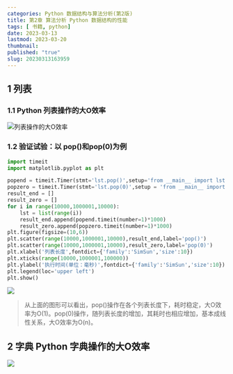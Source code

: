 ```yaml
---
categories: Python 数据结构与算法分析(第2版)
title: 第2章 算法分析 Python 数据结构的性能
tags: [ 书籍, python]
date: 2023-03-13
lastmod: 2023-03-20 
thumbnail:  
published: "true"
slug: 20230313163959
---
```



## 1 列表

### 1.1 Python 列表操作的大O效率

![列表操作的大O效率](https://thumbsnap.com/i/2DDgfhqi.png)

### 1.2 验证试验：以 pop()和pop(0)为例

```python
import timeit
import matplotlib.pyplot as plt

popend = timeit.Timer(stmt='lst.pop()',setup='from __main__ import lst')
popzero = timeit.Timer(stmt='lst.pop(0)',setup = 'from __main__ import lst')
result_end = []
result_zero = []
for i in range(10000,1000001,10000):
    lst = list(range(i))
    result_end.append(popend.timeit(number=1)*1000)
    result_zero.append(popzero.timeit(number=1)*1000)
plt.figure(figsize=(10,6))
plt.scatter(range(10000,1000001,10000),result_end,label='pop()')
plt.scatter(range(10000,1000001,10000),result_zero,label='pop(0)')
plt.xlabel('列表长度',fontdict={'family':'SimSun','size':10})
plt.xticks(range(10000,1000001,100000))
plt.ylabel('执行时间(单位：毫秒)',fontdict={'family':'SimSun','size':10})
plt.legend(loc='upper left')
plt.show()
```
![](https://thumbsnap.com/i/EfVBorYt.png)

>从上面的图形可以看出，pop()操作在各个列表长度下，耗时稳定，大O效率为O(1)。pop(0)操作，随列表长度的增加，其耗时也相应增加，基本成线性关系，大O效率为O(n)。 

## 2 字典 Python 字典操作的大O效率
![](https://thumbsnap.com/i/Bnu8Xwgo.png)

